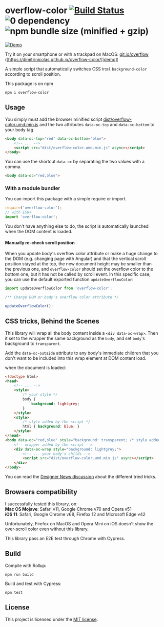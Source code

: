 # overflow-color [![Build Status][travis badge]][travis link] ![0 dependency][dependency badge] ![npm bundle size (minified + gzip)][size badge]

[![Demo](fixtures/demo.gif)][demo]

Try it on your smartphone or with a trackpad on MacOS: [git.io/overflow][demo] 
([https://dimitrinicolas.github.io/overflow-color/][demo])

A simple script that automatically switches CSS `html` `background-color` 
according to scroll position.

This package is on npm

```console
npm i overflow-color
```

## Usage

You simply must add the browser minified script 
[dist/overflow-color.umd.min.js](dist/overflow-color.umd.min.js) and the two 
attributes `data-oc-top` and `data-oc-bottom` to your body tag.

```html
<body data-oc-top="red" data-oc-bottom="blue">
    <!-- ... -->
    <script src="dist/overflow-color.umd.min.js" async></script>
</body>
```

You can use the shortcut `data-oc` by separating the two values with a comma.

```html
<body data-oc="red,blue">
```

### With a module bundler

You can import this package with a simple require or import.

```javascript
require('overflow-color');
// with ES6+
import 'overflow-color';
```

You don't have anything else to do, the script is automatically launched when 
the DOM content is loaded.

#### Manually re-check scroll position

When you update body's overflow color attribute or make a huge change to the DOM 
(e.g. changing page with Angular) and that the vertical scroll position stayed
at the top, the new document height may be smaller than the previous one, and
`overflow-color` should set the overflow color to the bottom one, but it has not
be called by scroll event. In this specific case, you can use the default
exported function `updateOverflowColor`:

```javascript
import updateOverflowColor from 'overflow-color';

/** Change DOM or body's overflow color attribute */

updateOverflowColor();
```

## CSS tricks, Behind the Scenes

This library will wrap all the body content inside a `<div data-oc-wrap>`.
Then it set to the wrapper the same background as the `body`, and set `body`'s 
background to `transparent`.

Add the `data-oc-outside` attribute to any body's immediate children that you
don't want to be included into this wrap element at DOM content load.

when the document is loaded:

```html
<!doctype html>
<head>
    <!-- ... -->
    <style>
        /* your style */
        body {
            background: lightgrey;
        }
    </style>
    <style>
        /* style added by the script */
        html { background: blue; }
    </style>
</head>
<body data-oc="red,blue" style="background: transparent; /* style added by the script */ ">
    <!-- wrapper added by the script -->
    <div data-oc-wrap style="background: lightgrey;">
        <!-- ... your body's childs -->
        <script src="dist/overflow-color.umd.min.js" async></script>
    </div>
</body>
```

You can read the [Designer News discussion][dn] about the different tried 
tricks.

## Browsers compatibility

I successfully tested this library, on:  
**Mac OS Mojave**: Safari v11, Google Chrome v70 and Opera v51  
**iOS 11**: Safari, Google Chrome v68, Firefox 12 and Microsoft Edge v42

Unfortunately, Firefox on MacOS and Opera Mini on iOS doesn't show the
over-scroll color even without this library.

This library pass an E2E test through Chrome with Cypress.

## Build

Compile with Rollup:

```console
npm run build
```

Build and test with Cypress:

```console
npm test
```

## License

This project is licensed under the [MIT license](LICENSE).

[travis badge]: https://travis-ci.org/dimitrinicolas/overflow-color.svg?branch=master
[travis link]: https://travis-ci.org/dimitrinicolas/overflow-color
[dependency badge]: https://img.shields.io/badge/dependencies-0-brightgreen.svg
[size badge]: https://img.shields.io/bundlephobia/minzip/overflow-color.svg

[demo]: https://dimitrinicolas.github.io/overflow-color/
[dn]: https://www.designernews.co/stories/91663-switch-html-background-color-in-order-to-get-two-overflow-scrolling-colors-on-smartphones
